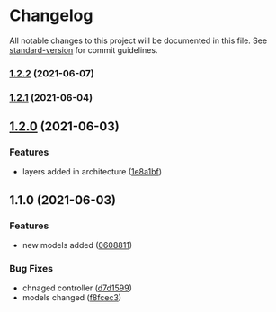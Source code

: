 # Changelog

All notable changes to this project will be documented in this file. See [standard-version](https://github.com/conventional-changelog/standard-version) for commit guidelines.

### [1.2.2](https://github.com/shariq-carbonteq/ToDoApp/compare/v1.2.1...v1.2.2) (2021-06-07)

### [1.2.1](https://github.com/shariq-carbonteq/ToDoApp/compare/v1.2.0...v1.2.1) (2021-06-04)

## [1.2.0](https://github.com/shariq-carbonteq/ToDoApp/compare/v1.1.0...v1.2.0) (2021-06-03)


### Features

* layers added in architecture ([1e8a1bf](https://github.com/shariq-carbonteq/ToDoApp/commit/1e8a1bf9b70a08e271a295098502b189e10fca46))

## 1.1.0 (2021-06-03)


### Features

* new models added ([0608811](https://github.com/shariq-carbonteq/ToDoApp/commit/06088111774c214abf66dd7ab6b6f49655dab007))


### Bug Fixes

* chnaged controller ([d7d1599](https://github.com/shariq-carbonteq/ToDoApp/commit/d7d1599dc88b5f88f05d12add51b3cff593c4650))
* models changed ([f8fcec3](https://github.com/shariq-carbonteq/ToDoApp/commit/f8fcec3831ade7fb785df92b26c9ddd35456af4b))

